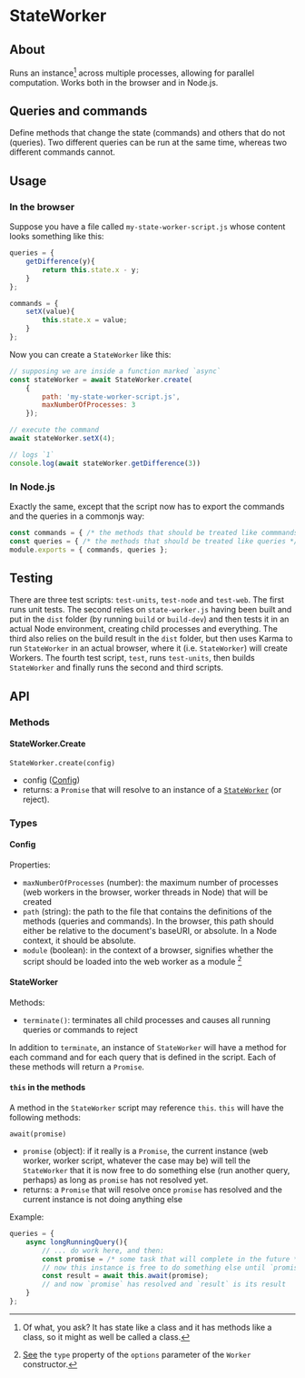 # StateWorker
## About
Runs an instance[^1] across multiple processes, allowing for parallel computation. Works both in the browser and in Node.js.
## Queries and commands
Define methods that change the state (commands) and others that do not (queries). Two different queries can be run at the same time, whereas two different commands cannot.
## Usage
### In the browser
Suppose you have a file called `my-state-worker-script.js` whose content looks something like this:
```js
queries = {
    getDifference(y){
        return this.state.x - y;
    }
};

commands = {
    setX(value){
        this.state.x = value;
    }
};
```
Now you can create a `StateWorker` like this:
```js
// supposing we are inside a function marked `async`
const stateWorker = await StateWorker.create(
    {
        path: 'my-state-worker-script.js',
        maxNumberOfProcesses: 3
    });

// execute the command
await stateWorker.setX(4);

// logs `1`
console.log(await stateWorker.getDifference(3))
```

### In Node.js

Exactly the same, except that the script now has to export the commands and the queries in a commonjs way:
```js
const commands = { /* the methods that should be treated like commmands */ };
const queries = { /* the methods that should be treated like queries */ };
module.exports = { commands, queries };
```

## Testing

There are three test scripts: `test-units`, `test-node` and `test-web`. The first runs unit tests. The second relies on `state-worker.js` having been built and put in the `dist` folder (by running `build` or `build-dev`) and then tests it in an actual Node environment, creating child processes and everything. The third also relies on the build result in the `dist` folder, but then uses Karma to run `StateWorker` in an actual browser, where it (i.e. `StateWorker`) will create Workers. The fourth test script, `test`, runs `test-units`, then builds `StateWorker` and finally runs the second and third scripts.

## API

### Methods

#### StateWorker.Create

`StateWorker.create(config)`

- config ([Config](#config))
- returns: a `Promise` that will resolve to an instance of a [`StateWorker`](#stateworker) (or reject).

### Types

#### Config

Properties:

- `maxNumberOfProcesses` (number): the maximum number of processes (web workers in the browser, worker threads in Node) that will be created
- `path` (string): the path to the file that contains the definitions of the methods (queries and commands). In the browser, this path should either be relative to the document's baseURI, or absolute. In a Node context, it should be absolute.
- `module` (boolean): in the context of a browser, signifies whether the script should be loaded into the web worker as a module [^2]

#### StateWorker

Methods:

- `terminate()`: terminates all child processes and causes all running queries or commands to reject

In addition to `terminate`, an instance of `StateWorker` will have a method for each command and for each query that is defined in the script. Each of these methods will return a `Promise`.

#### `this` in the methods

A method in the `StateWorker` script may reference `this`. `this` will have the following methods:

`await(promise)`

- `promise` (object): if it really is a `Promise`, the current instance (web worker, worker script, whatever the case may be) will tell the `StateWorker` that it is now free to do something else (run another query, perhaps) as long as `promise` has not resolved yet.
- returns: a `Promise` that will resolve once `promise` has resolved and the current instance is not doing anything else

Example:

```js
queries = {
    async longRunningQuery(){
        // ... do work here, and then:
        const promise = /* some task that will complete in the future */
        // now this instance is free to do something else until `promise` resolves, so we release it:
        const result = await this.await(promise);
        // and now `promise` has resolved and `result` is its result
    }
};
```

[^1]: Of what, you ask? It has state like a class and it has methods like a class, so it might as well be called a class.
[^2]: [See](https://developer.mozilla.org/en-US/docs/Web/API/Worker/Worker) the `type` property of the `options` parameter of the `Worker` constructor.